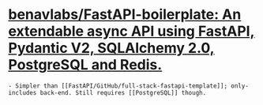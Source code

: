 # [benavlabs/FastAPI-boilerplate: An extendable async API using FastAPI, Pydantic V2, SQLAlchemy 2.0, PostgreSQL and Redis.](https://github.com/benavlabs/FastAPI-boilerplate)
	- Simpler than [[FastAPI/GitHub/full-stack-fastapi-template]]; only-includes back-end. Still requires [[PostgreSQL]] though.